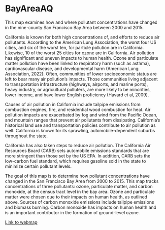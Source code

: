 # BayAreaAQ

This map examines how and where pollutant concentrations have changed in the nine-county San Francisco Bay Area between 2000 and 2015.

California is known for both high concentrations of, and efforts to reduce air pollutants. According to the American Lung Association, the worst four US cities, and six of the worst ten, for particle pollution are in California. Likewise, 10 of the worst 25 cities for ozone are in California. Air pollution has significant and uneven impacts to human health. Ozone and particulate matter pollution have been linked to respiratory harm (such as asthma), cardiovascular disease, and developmental harm (American Lung Association, 2022). Often, communities of lower socioeconomic status are left to bear many air pollution’s impacts. Those communities living adjacent to transportation infrastructure (highways, airports, and marine ports), heavy industry, or agricultural polluters, are more likely to be minorities, lower income, and have lower English proficiency (Havard et al, 2009).

Causes of air pollution in California include tailpipe emissions from combustion engines, fire, and residential wood combustion for heat. Air pollution impacts are exacerbated by fog and wind from the Pacific Ocean, and mountain ranges that prevent air pollutants from dissipating. California’s historical land use and transportation policies contribute to air pollution as well. California is known for its sprawling, automobile-dependent suburbs throughout the state.

California has also taken steps to reduce air pollution. The California Air Resources Board (CARB) sets automobile emissions standards that are more stringent than those set by the US EPA. In addition, CARB sets the low-carbon fuel standard, which requires gasoline sold in the state to minimize certain pollutant levels.

The goal of this map is to determine how pollutant concentrations have changed in the San Francisco Bay Area from 2000 to 2015. This map tracks concentrations of three pollutants: ozone, particulate matter, and carbon monoxide, at the census tract level in the bay area. Ozone and particulate matter were chosen due to their impacts on human health, as outlined above. Sources of carbon monoxide emissions include tailpipe emissions and biomass burning. Carbon monoxide has impacts on human health and is an important contributor in the formation of ground-level ozone.

[Link to webmap](https://jamo3524.github.io/bayareaaq/index.html)

